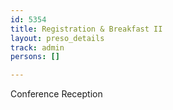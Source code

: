 ```yaml
---
id: 5354
title: Registration & Breakfast II
layout: preso_details
track: admin
persons: []

---
```

Conference Reception